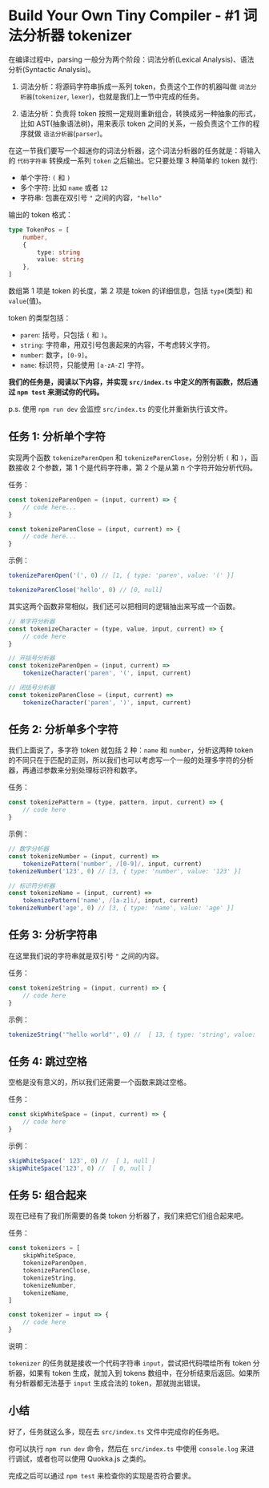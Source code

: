 # Build Your Own Tiny Compiler - #1 词法分析器 tokenizer

在编译过程中，parsing 一般分为两个阶段：词法分析(Lexical Analysis)、语法分析(Syntactic Analysis)。

1. 词法分析：将源码字符串拆成一系列 token，负责这个工作的机器叫做 `词法分析器`(`tokenizer`, `lexer`)，也就是我们上一节中完成的任务。

2. 语法分析：负责将 token 按照一定规则重新组合，转换成另一种抽象的形式，比如 AST(抽象语法树)，用来表示 token 之间的关系，一般负责这个工作的程序就做 `语法分析器`(`parser`)。

在这一节我们要写一个超迷你的词法分析器，这个词法分析器的任务就是：将输入的 `代码字符串` 转换成一系列 `token` 之后输出。它只要处理 3 种简单的 token 就行:

-   单个字符: `(` 和 `)`
-   多个字符: 比如 `name` 或者 `12`
-   字符串: 包裹在双引号 `"` 之间的内容，`"hello"`

输出的 token 格式：

```ts
type TokenPos = [
    number,
    {
        type: string
        value: string
    },
]
```

数组第 1 项是 token 的长度，第 2 项是 token 的详细信息，包括 `type`(类型) 和 `value`(值)。

token 的类型包括：

-   `paren`: 括号，只包括 `(` 和 `)`。
-   `string`: 字符串，用双引号包裹起来的内容，不考虑转义字符。
-   `number`: 数字，`[0-9]`。
-   `name`: 标识符，只能使用 `[a-zA-Z]` 字符。

**我们的任务是，阅读以下内容，并实现 `src/index.ts` 中定义的所有函数，然后通过 `npm test` 来测试你的代码。**

p.s. 使用 `npm run dev` 会监控 `src/index.ts` 的变化并重新执行该文件。

## 任务 1: 分析单个字符

实现两个函数 `tokenizeParenOpen` 和 `tokenizeParenClose`，分别分析 `(` 和 `)`，函数接收 2 个参数，第 1 个是代码字符串，第 2 个是从第 n 个字符开始分析代码。

任务：

```js
const tokenizeParenOpen = (input, current) => {
    // code here...
}

const tokenizeParenClose = (input, current) => {
    // code here...
}
```

示例：

```js
tokenizeParenOpen('(', 0) // [1, { type: 'paren', value: '(' }]

tokenizeParenClose('hello', 0) // [0, null]
```

其实这两个函数非常相似，我们还可以把相同的逻辑抽出来写成一个函数。

```js
// 单字符分析器
const tokenizeCharacter = (type, value, input, current) => {
    // code here
}

// 开括号分析器
const tokenizeParenOpen = (input, current) =>
    tokenizeCharacter('paren', '(', input, current)

// 闭括号分析器
const tokenizeParenClose = (input, current) =>
    tokenizeCharacter('paren', ')', input, current)
```

## 任务 2: 分析单多个字符

我们上面说了，多字符 token 就包括 2 种：`name` 和 `number`，分析这两种 token 的不同只在于匹配的正则，所以我们也可以考虑写一个一般的处理多字符的分析器，再通过参数来分别处理标识符和数字。

任务：

```js
const tokenizePattern = (type, pattern, input, current) => {
    // code here
}
```

示例：

```js
// 数字分析器
const tokenizeNumber = (input, current) =>
    tokenizePattern('number', /[0-9]/, input, current)
tokenizeNumber('123', 0) // [3, { type: 'number', value: '123' }]

// 标识符分析器
const tokenizeName = (input, current) =>
    tokenizePattern('name', /[a-z]i/, input, current)
tokenizeNumber('age', 0) // [3, { type: 'name', value: 'age' }]
```

## 任务 3: 分析字符串

在这里我们说的字符串就是双引号 `"` 之间的内容。

任务：

```js
const tokenizeString = (input, current) => {
    // code here
}
```

示例：

```js
tokenizeString('"hello world"', 0) //  [ 13, { type: 'string', value: 'hello world' } ]
```

## 任务 4: 跳过空格

空格是没有意义的，所以我们还需要一个函数来跳过空格。

任务：

```js
const skipWhiteSpace = (input, current) => {
    // code here
}
```

示例：

```js
skipWhiteSpace(' 123', 0) //  [ 1, null ]
skipWhiteSpace('123', 0) //  [ 0, null ]
```

## 任务 5: 组合起来

现在已经有了我们所需要的各类 token 分析器了，我们来把它们组合起来吧。

任务：

```js
const tokenizers = [
    skipWhiteSpace,
    tokenizeParenOpen,
    tokenizeParenClose,
    tokenizeString,
    tokenizeNumber,
    tokenizeName,
]

const tokenizer = input => {
    // code here
}
```

说明：

`tokenizer` 的任务就是接收一个代码字符串 `input`，尝试把代码喂给所有 token 分析器，如果有 token 生成，就加入到 tokens 数组中，在分析结束后返回。如果所有分析器都无法基于 `input` 生成合法的 token，那就抛出错误。

## 小结

好了，任务就这么多，现在去 `src/index.ts` 文件中完成你的任务吧。

你可以执行 `npm run dev` 命令，然后在 `src/index.ts` 中使用 `console.log` 来进行调试，或者也可以使用 Quokka.js 之类的。

完成之后可以通过 `npm test` 来检查你的实现是否符合要求。
